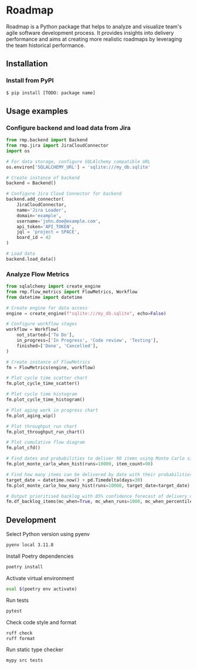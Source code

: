 # Roadmap
Roadmap is a Python package that helps to analyze and visualize team's agile software development process. It provides insights into delivery performance and aims at creating more realistic roadmaps by leveraging the team historical performance.

## Installation

### Install from PyPI
```sh
$ pip install [TODO: package name]
```

## Usage examples

### Configure backend and load data from Jira
```python
from rmp.backend import Backend
from rmp.jira import JiraCloudConnector
import os

# For data storage, configure SQLAlchemy compatible URL
os.environ['SQLALCHEMY_URL'] = 'sqlite:///my_db.sqlite'

# Create instance of backend
backend = Backend()

# Configure Jira Cloud Connector for backend
backend.add_connector(
    JiraCloudConnector,
    name='Jira Loader',
    domain='example',
    username='john.doe@example.com',
    api_token='API_TOKEN',
    jql = 'project = SPACE',
    board_id = 42
)

# Load data
backend.load_data()
```

### Analyze Flow Metrics

```python
from sqlalchemy import create_engine
from rmp.flow_metrics import FlowMetrics, Workflow
from datetime import datetime

# Create engine for data access
engine = create_engine(f"sqlite:///my_db.sqlite", echo=False)

# Configure workflow stages
workflow = Workflow(
    not_started=['To Do'],
    in_progress=['In Progress', 'Code review', 'Testing'],
    finished=['Done', 'Cancelled'],
)

# Create instance of FlowMetrics
fm = FlowMetrics(engine, workflow)

# Plot cycle time scatter chart
fm.plot_cycle_time_scatter()

# Plot cycle time histogram
fm.plot_cycle_time_histogram()

# Plot aging work in progress chart
fm.plot_aging_wip()

# Plot throughput run chart
fm.plot_throughput_run_chart()

# Plot cumulative flow diagram
fm.plot_cfd()

# Find dates and probabilities to deliver 90 items using Monte Carlo simulation
fm.plot_monte_carlo_when_hist(runs=10000, item_count=90)

# Find how many items can be delivered by date with their probabilities using Monte Carlo simulation
target_date = datetime.now() + pd.Timedelta(days=30)
fm.plot_monte_carlo_how_many_hist(runs=10000, target_date=target_date)

# Output prioritised backlog with 85% confidence forecast of delivery dates  
fm.df_backlog_items(mc_when=True, mc_when_runs=1000, mc_when_percentile=85)
```

## Development

Select Python version using pyenv
```sh
pyenv local 3.11.8
```

Install Poetry dependencies
```sh
poetry install
```

Activate virtual environment
```sh
eval $(poetry env activate)
```

Run tests
```sh
pytest
```

Check code style and format
```sh
ruff check
ruff format
```

Run static type checker
```sh
mypy src tests
```

